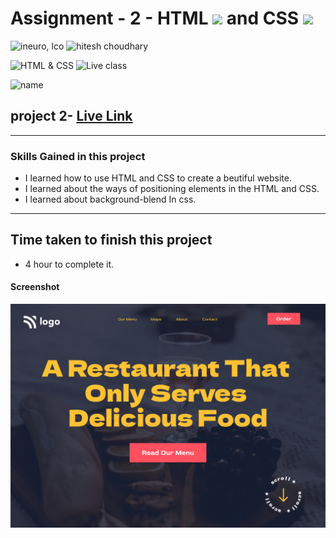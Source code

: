 # Assignment - 2 - HTML ![](./Images/html-5.png) and CSS ![](./Images/css-3.png)

![ineuro, lco](https://img.shields.io/badge/iNeuron-LCO-green)
![hitesh choudhary](https://img.shields.io/badge/Hitesh--Choudhary-Full--stack--JS--bootcamp-red)

![HTML & CSS](https://img.shields.io/badge/HTML-CSS-orange)
![Live class](https://img.shields.io/badge/LIVE--CLASS-PROJECT--9-lightgrey)

![name](https://img.shields.io/badge/Sourabh--Udasi-College--Drop--Out-lightgrey)

## project 2- [Live Link](https://live-proj-1.netlify.app/)

---

### Skills Gained in this project

- I learned how to use HTML and CSS to create a beutiful website.
- I learned about the ways of positioning elements in the HTML and CSS.
- I learned about background-blend In css.

---

## Time taken to finish this project

- 4 hour to complete it.

#### Screenshot

![Desktop](./Screen-shot/2.png)
